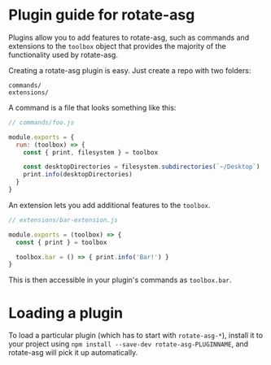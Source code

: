 # Plugin guide for rotate-asg

Plugins allow you to add features to rotate-asg, such as commands and
extensions to the `toolbox` object that provides the majority of the functionality
used by rotate-asg.

Creating a rotate-asg plugin is easy. Just create a repo with two folders:

```
commands/
extensions/
```

A command is a file that looks something like this:

```js
// commands/foo.js

module.exports = {
  run: (toolbox) => {
    const { print, filesystem } = toolbox

    const desktopDirectories = filesystem.subdirectories(`~/Desktop`)
    print.info(desktopDirectories)
  }
}
```

An extension lets you add additional features to the `toolbox`.

```js
// extensions/bar-extension.js

module.exports = (toolbox) => {
  const { print } = toolbox

  toolbox.bar = () => { print.info('Bar!') }
}
```

This is then accessible in your plugin's commands as `toolbox.bar`.

# Loading a plugin

To load a particular plugin (which has to start with `rotate-asg-*`),
install it to your project using `npm install --save-dev rotate-asg-PLUGINNAME`,
and rotate-asg will pick it up automatically.
